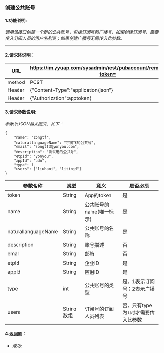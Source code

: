 ### 创建公共账号

#### 1.功能说明:
*调用该接口创建一个新的公共账号，包括订阅号和广播号，如果创建订阅号，需要传入订阅人员的用户名列表；如果创建广播号无需传入此参数。*
***

#### 2.请求体说明：


|URL|https://im.yyuap.com/sysadmin/rest/pubaccount/remote/create?token=|
|----|----|
|method|POST|
|Header|{"Content-Type":"application/json"}|
|Header|{"Authorization":apptoken}|

#### 3.请求参数说明:

*参数以JSON格式提交，如下：*

	{
		"name": "zongtf",
		"naturallanguageName": "宗腾飞的公共号",
		"email": "zongtf3@yonyou.com",
		"description": "测试用的公共号",
		"etpId": "yonyou",
		"appId": "udn",
		"type": 1,
		"users": ["liuhaoi", "litingd"]
	}


|参数名称|类型|意义|是否必须|
|----|----|----|----|
|token|String|App的token|是|
|name|String|公共账号的name(唯一标示)|是|
|naturallanguageName|String|公共账号的名称|是|
|description|String|账号描述|否|
|email|String|邮箱|否|
|etpId|String|企业ID|是|
|appId|String|应用ID|是|
|type|int|公共账号的类型|是，1表示订阅号；2表示广播号|
|users|String数组|订阅号的订阅人员列表|否，只有type为1时才需要传入此参数|

#### 4.返回值：

- *成功:*

